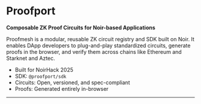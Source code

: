 # Proofport

**Composable ZK Proof Circuits for Noir-based Applications**

Proofmesh is a modular, reusable ZK circuit registry and SDK built on Noir.
It enables DApp developers to plug-and-play standardized circuits, generate proofs in the browser, and verify them across chains like Ethereum and Starknet and Aztec.

- Built for NoirHack 2025  
- SDK: `@proofport/sdk`  
- Circuits: Open, versioned, and spec-compliant  
- Proofs: Generated entirely in-browser

---
